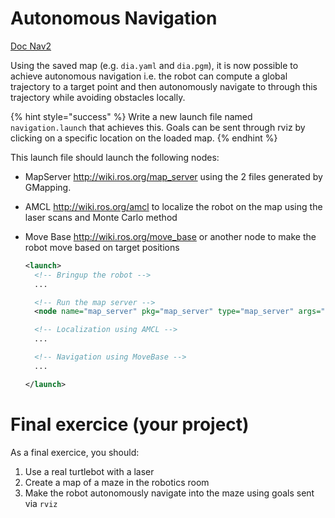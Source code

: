 # Autonomous Navigation


[Doc Nav2](https://navigation.ros.org/getting_started/index.html#getting-started)

Using the saved map (e.g. `dia.yaml` and `dia.pgm`), it is now possible to achieve autonomous navigation i.e. the robot can compute a global trajectory to a target point and then autonomously navigate to through this trajectory while avoiding obstacles locally.

{% hint style="success" %}
Write a new launch file named `navigation.launch` that achieves this.
Goals can be sent through rviz by clicking on a specific location on the loaded map.
{% endhint %}

This launch file should launch the following nodes:
- MapServer <http://wiki.ros.org/map_server> using the 2 files generated by GMapping.
- AMCL <http://wiki.ros.org/amcl> to localize the robot on the map using the laser scans and Monte Carlo method
- Move Base <http://wiki.ros.org/move_base> or another node to make the robot move based on target positions

	```xml
	<launch>
	  <!-- Bringup the robot -->
	  ...

	  <!-- Run the map server -->
	  <node name="map_server" pkg="map_server" type="map_server" args="$(find larm1_slam)/maps/dia.yaml" />

	  <!-- Localization using AMCL -->
	  ...

	  <!-- Navigation using MoveBase -->
	  ...

	</launch>
	```

# Final exercice (your project)

As a final exercice, you should:

1. Use a real turtlebot with a laser
2. Create a map of a maze in the robotics room
3. Make the robot autonomously navigate into the maze using goals sent via `rviz`
